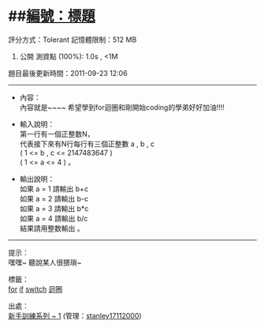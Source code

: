 ##[編號：標題](題目網址)
======
評分方式：Tolerant 
記憶體限制：512 MB

1. 公開 測資點 (100%): 1.0s , <1M

題目最後更新時間：2011-09-23 12:06 

- - -
* 內容：  
	內容就是~~~~ 
	希望學到for迴圈和剛開始coding的學弟好好加油!!!!  

* 輸入說明：  
	第一行有一個正整数N，  
	代表接下來有N行每行有三個正整數 a , b , c  
	( 1 <= b , c <= 2147483647 )  
	( 1 <= a <= 4 ) 。

* 輸出說明：  
	如果 a = 1  請輸出  b+c  
	如果 a = 2  請輸出  b-c  
	如果 a = 3  請輸出  b*c  
	如果 a = 4  請輸出  b/c  
	結果請用整数輸出 。

- - -
提示：  
	嘿嘿~ 聽說某人很猥瑣~

標籤：  
	[for](http://zerojudge.tw/Problems?tag=for)
	[if](http://zerojudge.tw/Problems?tag=if)
	[switch](http://zerojudge.tw/Problems?tag=switch)
	[迴圈](http://zerojudge.tw/Problems?tag=%E8%BF%B4%E5%9C%88)

出處：  
	[新手訓練系列 ~ 1](http://zerojudge.tw/Problems?tag=%E6%96%B0%E6%89%8B%E8%A8%93%E7%B7%B4%E7%B3%BB%E5%88%97%20~%201) (管理：[stanley17112000](http://zerojudge.tw/UserStatistic?account=stanley17112000))